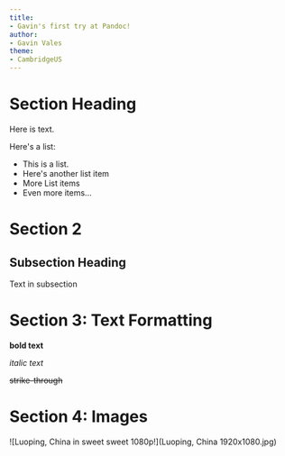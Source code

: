 ```yaml
---
title:
- Gavin's first try at Pandoc!
author:
- Gavin Vales
theme:
- CambridgeUS
---
```


# Section Heading

Here is text.

Here's a list:

+ This is a list.
+ Here's another list item
+ More List items
+ Even more items...

# Section 2

## Subsection Heading

Text in subsection

# Section 3: Text Formatting

**bold text**

_italic text_

~~strike-through~~

# Section 4: Images

![Luoping, China in sweet sweet 1080p!](Luoping, China 1920x1080.jpg)

